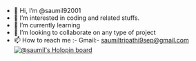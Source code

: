 - 👋 Hi, I’m @saumil92001
- 👀 I’m interested in coding and related stuffs.
- 🌱 I’m currently learning 
- 💞️ I’m looking to collaborate on any type of project
- 📫 How to reach me :-
      Gmail:- saumiltripathi9sep@gmail.com
[![@saumil's Holopin board](https://holopin.io/api/user/board?user=saumil)](https://holopin.io/@saumil)
<!---
saumil92001/saumil92001 is a ✨ special ✨ repository because its `README.md` (this file) appears on your GitHub profile.
You can click the Preview link to take a look at your changes.
--->

